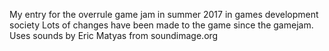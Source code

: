 My entry for the overrule game jam in summer 2017 in games development society
Lots of changes have been made to the game since the gamejam.
Uses sounds by Eric Matyas from soundimage.org
